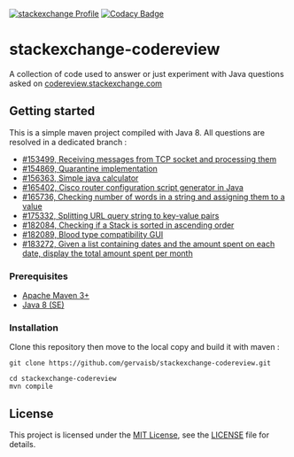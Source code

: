 [![stackexchange Profile](https://stackexchange.com/users/flair/1792694.png?theme=clean)](https://stackexchange.com/users/1792694)
[![Codacy Badge](https://api.codacy.com/project/badge/Grade/2c9a74f6471e46e3990c23d52662ec39)](https://www.codacy.com/app/gervais-b/stackexchange-codereview?utm_source=github.com&amp;utm_medium=referral&amp;utm_content=gervaisb/stackexchange-codereview&amp;utm_campaign=Badge_Grade)


# stackexchange-codereview

A collection of code used to answer or just experiment with Java questions asked
on [codereview.stackexchange.com](http://codereview.stackexchange.com/questions/tagged/java)

## Getting started
This is a simple maven project compiled with Java 8. All questions are resolved 
in a dedicated branch   :

+ [#153499, Receiving messages from TCP socket and processing them](https://github.com/gervaisb/stackexchange-codereview/tree/q153499)
+ [#154869, Quarantine implementation](https://github.com/gervaisb/stackexchange-codereview/tree/q154869)
+ [#156363, Simple java calculator](https://github.com/gervaisb/stackexchange-codereview/tree/q156363)
+ [#165402, Cisco router configuration script generator in Java](https://github.com/gervaisb/stackexchange-codereview/tree/q165402)
+ [#165736, Checking number of words in a string and assigning them to a value](https://github.com/gervaisb/stackexchange-codereview/tree/165736)
+ [#175332, Splitting URL query string to key-value pairs](https://github.com/gervaisb/stackexchange-codereview/tree/q175332)
+ [#182084, Checking if a Stack is sorted in ascending order](https://github.com/gervaisb/stackexchange-codereview/tree/q182084)
+ [#182089, Blood type compatibility GUI](https://github.com/gervaisb/stackexchange-codereview/tree/q182089)
+ [#183272, Given a list containing dates and the amount spent on each date, display the total amount spent per month](https://github.com/gervaisb/stackexchange-codereview/tree/q183272)

### Prerequisites

+ [Apache Maven 3+](https://maven.apache.org/)
+ [Java 8 (SE)](http://www.oracle.com/technetwork/java/javase/overview/java8-2100321.html)

### Installation

Clone this repository then move to the local copy and build it with maven :

    git clone https://github.com/gervaisb/stackexchange-codereview.git

    cd stackexchange-codereview
    mvn compile  

## License
This project is licensed under the [MIT License](https://opensource.org/licenses/MIT),
see the [LICENSE](LICENSE.txt) file for details.
